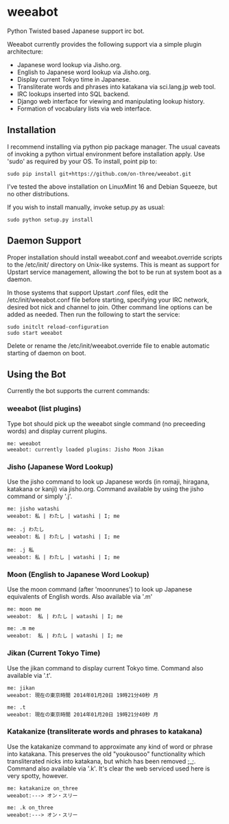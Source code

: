 weeabot
=======

Python Twisted based Japanese support irc bot.

Weeabot currently provides the following support via a simple plugin architecture:

* Japanese word lookup via Jisho.org.
* English to Japanese word lookup via Jisho.org.
* Display current Tokyo time in Japanese.
* Transliterate words and phrases into katakana via sci.lang.jp web tool.
* IRC lookups inserted into SQL backend.
* Django web interface for viewing and manipulating lookup history.
* Formation of vocabulary lists via web interface.

Installation
------------

I recommend installing via python pip package manager. The usual caveats of invoking a python virtual environment before installation apply. Use 'sudo' as required by your OS.
To install, point pip to:
```
sudo pip install git+https://github.com/on-three/weeabot.git
```
I've tested the above installation on LinuxMint 16 and Debian Squeeze, but no other distributions.

If you wish to install manually, invoke setup.py as usual:
```
sudo python setup.py install
```

Daemon Support
--------------

Proper installation should install weeabot.conf and weeabot.override scripts to the /etc/init/ directory on Unix-like systems. This is meant as support for Upstart service management, allowing the bot to be run at system boot as a daemon.

In those systems that support Upstart .conf files, edit the /etc/init/weeabot.conf file before starting, specifying your IRC network, desired bot nick and channel to join. Other command line options can be added as needed. Then run the following to start the service:
```
sudo initclt reload-configuration
sudo start weeabot
```

Delete or rename the /etc/init/weeabot.override file to enable automatic starting of daemon on boot.

Using the Bot
-------------

Currently the bot supports the current commands:

### weeabot (list plugins)
Type bot should pick up the weeabot single command (no preceeding words) and display current plugins.
```
me: weeabot
weeabot: currently loaded plugins: Jisho Moon Jikan
```

### Jisho (Japanese Word Lookup)
Use the jisho command to look up Japanese words (in romaji, hiragana, katakana or kanji) via jisho.org.
Command available by using the jisho command or simply '.j'.
```
me: jisho watashi
weeabot: 私 | わたし | watashi | I; me

me: .j わたし
weeabot: 私 | わたし | watashi | I; me

me: .j 私
weeabot: 私 | わたし | watashi | I; me
```

### Moon (English to Japanese Word Lookup)
Use the moon command (after 'moonrunes') to look up Japanese equivalents of English words.
Also available via '.m'
```
me: moon me
weeabot:  私 | わたし | watashi | I; me

me: .m me
weeabot:  私 | わたし | watashi | I; me
```

### Jikan (Current Tokyo Time)
Use the jikan command to display current Tokyo time.
Command also available via '.t'.
```
me: jikan
weeabot: 現在の東京時間 2014年01月20日 19時21分40秒 月

me: .t
weeabot: 現在の東京時間 2014年01月20日 19時21分40秒 月
```

### Katakanize (transliterate words and phrases to katakana)
Use the katakanize command to approximate any kind of word or phrase into katakana. This preserves the old "youkousoo" functionality which transliterated nicks into katakana, but which has been removed ;_;.
Command also available via '.k'.
It's clear the web serviced used here is very spotty, however.
```
me: katakanize on_three
weeabot:---> オン・スリー

me: .k on_three
weeabot:---> オン・スリー
```
